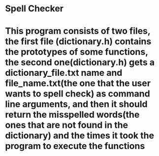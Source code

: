 # Spell Checker
# This program consists of two files, the first file (dictionary.h) contains the prototypes of some functions, the second one(dictionary.h) gets a dictionary_file.txt name and file_name.txt(the one that the user wants to spell check) as command line arguments, and then it should return the misspelled words(the ones that are not found in the dictionary) and the times it took the program to execute the functions
